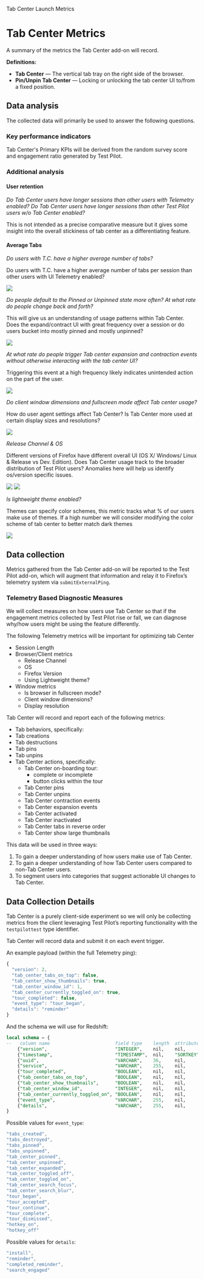 Tab Center Launch Metrics

# Tab Center Metrics

A summary of the metrics the Tab Center add-on will record.

**Definitions:**

- **Tab Center** — The vertical tab tray on the right side of the browser.
- **Pin/Unpin Tab Center** — Locking or unlocking the tab center UI to/from a fixed position.

## Data analysis

The collected data will primarily be used to answer the following questions.

### Key performance indicators

Tab Center's Primary KPIs will be derived from the random survey score and engagement ratio generated by Test Pilot.

### Additional analysis

#### User retention

_Do Tab Center users have longer sessions than other users with Telemetry enabled? Do Tab Center users have longer sessions than other Test Pilot users w/o Tab Center enabled?_

This is not intended as a precise comparative measure but it gives some insight into the overall stickiness of tab center as a differentiating feature.

#### Average Tabs

_Do users with T.C. have a higher average number of tabs?_

Do users with T.C. have a higher average number of tabs per session than other users with UI Telemetry enabled?

<img src="images/tc-graphs-01.png">

_Do people default to the Pinned or Unpinned state more often? At what rate do people change back and forth?_

This will give us an understanding of usage patterns within Tab Center. Does the expand/contract UI with great frequency over a session or do users bucket into mostly pinned and mostly unpinned?

<img src="images/tc-graphs-02.png">

_At what rate do people trigger Tab center expansion and contraction events without otherwise interacting with the tab center UI?_

Triggering this event at a high frequency likely indicates unintended action on the part of the user.

<img src="images/tc-graphs-07.png">

_Do client window dimensions and fullscreen mode affect Tab center usage?_

How do user agent settings affect Tab Center? Is Tab Center more used at certain display sizes and resolutions?

<img src="images/tc-graphs-06.png">

_Release Channel & OS_

Different versions of Firefox have different overall UI (OS X/ Windows/ Linux & Release vs Dev. Edition). Does Tab Center usage track to the broader distribution of Test Pilot users? Anomalies here will help us identify os/version specific issues.

<img src="images/tc-graphs-04.png">

<img src="images/tc-graphs-05.png">

_Is lightweight theme enabled?_

Themes can specify color schemes, this metric tracks what % of our users make use of themes. If a high number we will consider modifying the color scheme of tab center to better match dark themes

<img src="images/tc-graphs-03.png">


## Data collection

Metrics gathered from the Tab Center add-on will be reported to the Test Pilot add-on, which will augment that information and relay it to Firefox’s telemetry system via `submitExternalPing`.

### Telemetry Based Diagnostic Measures

We will collect measures on how users use Tab Center so that if the engagement metrics collected by Test Pilot rise or fall, we can diagnose why/how users might be using the feature differently.

The following Telemetry metrics will be important for optimizing tab Center

- Session Length
- Browser/Client metrics
  - Release Channel
  - OS
  - Firefox Version
  - Using Lightweight theme?
- Window metrics
  - Is browser in fullscreen mode?
  - Client window dimensions?
  - Display resolution

Tab Center will record and report each of the following metrics:

-  Tab behaviors, specifically:
  - Tab creations
  - Tab destructions
  - Tab pins
  - Tab unpins
- Tab Center actions, specifically:
  - Tab Center on-boarding tour:
    - complete or incomplete
    - button clicks within the tour
  - Tab Center pins
  - Tab Center unpins
  - Tab Center contraction events
  - Tab Center expansion events
  - Tab Center activated
  - Tab Center inactivated
  - Tab Center tabs in reverse order
  - Tab Center show large thumbnails

This data will be used in three ways:

1. To gain a deeper understanding of how users make use of Tab Center.
2. To gain a deeper understanding of how Tab Center users compared to non-Tab Center users.
3. To segment users into categories that suggest actionable UI changes to Tab Center.

## Data Collection Details

Tab Center is a purely client-side experiment so we will only be collecting metrics from the client leveraging Test Pilot’s reporting functionality with the `testpilottest` type identifier.

Tab Center will record data and submit it on each event trigger.

An example payload (within the full Telemetry ping):

```js
{
  "version": 2,
  "tab_center_tabs_on_top": false,
  "tab_center_show_thumbnails": true,
  "tab_center_window_id": 1,
  "tab_center_currently_toggled_on": true,
  "tour_completed": false,
  "event_type": "tour_began",
  "details": "reminder"
}
```

And the schema we will use for Redshift:
```sql
local schema = {
--   column name                        field type    length  attributes   field name
    {"version",                         "INTEGER",    nil,    nil,        "version"},
    {"timestamp",                       "TIMESTAMP",  nil,    "SORTKEY",  "Timestamp"},
    {"uuid",                            "VARCHAR",    36,     nil,        get_uuid},
    {"service",                         "VARCHAR",    255,    nil,        "test"},
    {"tour_completed",                  "BOOLEAN",    nil,    nil,        "tour_completed"},
    {"tab_center_tabs_on_top",          "BOOLEAN",    nil,    nil,        "tab_center_tabs_on_top"},
    {"tab_center_show_thumbnails",      "BOOLEAN",    nil,    nil,        "tab_center_show_thumbnails"},
    {"tab_center_window_id",            "INTEGER",    nil,    nil,        "tab_center_window_id"},
    {"tab_center_currently_toggled_on", "BOOLEAN",    nil,    nil,        "tab_center_currently_toggled_on"},
    {"event_type",                      "VARCHAR",    255,    nil,        "event_type"},
    {"details",                         "VARCHAR",    255,    nil,        "details"}
}

```

Possible values for `event_type`:

```js
"tabs_created",
"tabs_destroyed",
"tabs_pinned",
"tabs_unpinned",
"tab_center_pinned",
"tab_center_unpinned",
"tab_center_expanded",
"tab_center_toggled_off",
"tab_center_toggled_on",
"tab_center_search_focus",
"tab_center_search_blur",
"tour_began",
"tour_accepted",
"tour_continue",
"tour_complete",
"tour_dismissed",
"hotkey_on",
"hotkey_off"
```

Possible values for `details`:

```js
"install",
"reminder",
"completed_reminder",
"search_engaged"
```
